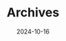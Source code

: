 ---
title: "Archives"
date: 2024-10-16
layout: "archives"
slug: "archives"
menu:
    main:
        weight: 2
        params: 
            icon: archives
---